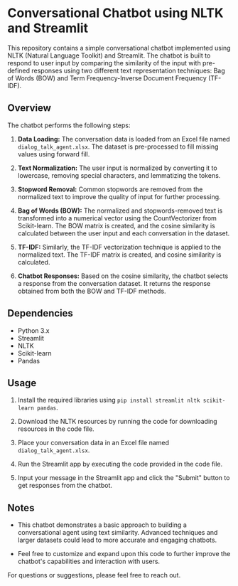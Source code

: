 # Conversational Chatbot using NLTK and Streamlit

This repository contains a simple conversational chatbot implemented using NLTK (Natural Language Toolkit) and Streamlit. The chatbot is built to respond to user input by comparing the similarity of the input with pre-defined responses using two different text representation techniques: Bag of Words (BOW) and Term Frequency-Inverse Document Frequency (TF-IDF).

## Overview

The chatbot performs the following steps:

1. **Data Loading:** The conversation data is loaded from an Excel file named `dialog_talk_agent.xlsx`. The dataset is pre-processed to fill missing values using forward fill.

2. **Text Normalization:** The user input is normalized by converting it to lowercase, removing special characters, and lemmatizing the tokens.

3. **Stopword Removal:** Common stopwords are removed from the normalized text to improve the quality of input for further processing.

4. **Bag of Words (BOW):** The normalized and stopwords-removed text is transformed into a numerical vector using the CountVectorizer from Scikit-learn. The BOW matrix is created, and the cosine similarity is calculated between the user input and each conversation in the dataset.

5. **TF-IDF:** Similarly, the TF-IDF vectorization technique is applied to the normalized text. The TF-IDF matrix is created, and cosine similarity is calculated.

6. **Chatbot Responses:** Based on the cosine similarity, the chatbot selects a response from the conversation dataset. It returns the response obtained from both the BOW and TF-IDF methods.

## Dependencies

- Python 3.x
- Streamlit
- NLTK
- Scikit-learn
- Pandas

## Usage

1. Install the required libraries using `pip install streamlit nltk scikit-learn pandas`.

2. Download the NLTK resources by running the code for downloading resources in the code file.

3. Place your conversation data in an Excel file named `dialog_talk_agent.xlsx`.

4. Run the Streamlit app by executing the code provided in the code file.

5. Input your message in the Streamlit app and click the "Submit" button to get responses from the chatbot.

## Notes

- This chatbot demonstrates a basic approach to building a conversational agent using text similarity. Advanced techniques and larger datasets could lead to more accurate and engaging chatbots.

- Feel free to customize and expand upon this code to further improve the chatbot's capabilities and interaction with users.

For questions or suggestions, please feel free to reach out.
